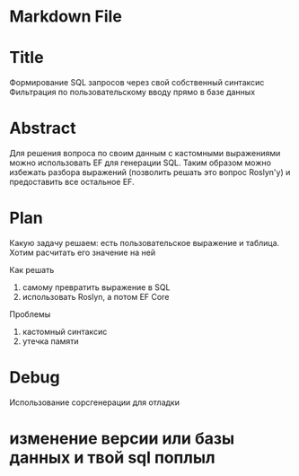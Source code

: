 ﻿# Markdown File

# Title
Формирование SQL запросов через свой собственный синтаксис
Фильтрация по пользовательскому вводу прямо в базе данных

# Abstract
Для решения вопроса по своим данным с кастомными выражениями можно использовать EF для генерации SQL. Таким образом можно
избежать разбора выражений (позволить решать это вопрос Roslyn'у) и предоставить все остальное EF.

# Plan
Какую задачу решаем:
есть пользовательское выражение и таблица. Хотим расчитать его значение на ней

Как решать 
1) самому превратить выражение в SQL 
2) использовать Roslyn, а потом EF Core

Проблемы
1) кастомный синтаксис
2) утечка памяти

# Debug
Использование сорсгенерации для отладки

# изменение версии или базы данных и твой sql поплыл
